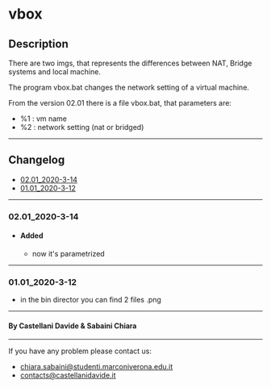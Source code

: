 # vbox

## Description
There are two imgs, that represents the differences between NAT, Bridge systems and local machine. 

The program vbox.bat changes the network setting of a virtual machine.

From the version 02.01 there is a file vbox.bat, that parameters are:
- %1 : vm name
- %2 : network setting (nat or bridged)

---

## Changelog 
- [02.01_2020-3-14](#0201_2020-3-14)
- [01.01_2020-3-12](#0201_2020-3-12)

---

### 02.01_2020-3-14
 - #### Added
	 - now it's parametrized

---

### 01.01_2020-3-12
 - in the bin director you can find 2 files .png

---

#### By Castellani Davide & Sabaini Chiara

---
If you have any problem please contact us:
- chiara.sabaini@studenti.marconiverona.edu.it
- contacts@castellanidavide.it 